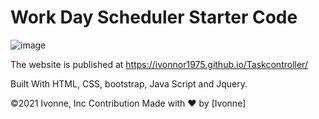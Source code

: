 # Work Day Scheduler Starter Code

![image](https://user-images.githubusercontent.com/88918693/134701647-c4272b49-17b7-48b5-a182-6783936f12c1.png)


The website is published at https://ivonnor1975.github.io/Taskcontroller/

Built With HTML, CSS, bootstrap, Java Script and Jquery.

©️2021 Ivonne, Inc Contribution Made with ❤️ by [Ivonne]
